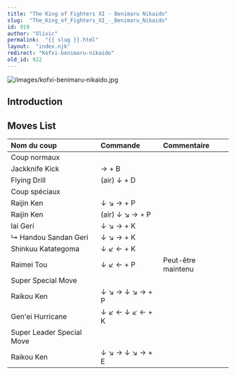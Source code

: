 ```yaml
---
title: "The King of Fighters XI - Benimaru Nikaido"
slug:  "The_King_of_Fighters_XI_-_Benimaru_Nikaido"
id: 919
author: "Olivic"
permalink:  "{{ slug }}.html"
layout:  "index.njk"
redirect: "Kofxi-benimaru-nikaido"
old_id: 922
---
```


![](/images/kofxi-benimaru-nikaido.jpg "/images/kofxi-benimaru-nikaido.jpg")

## Introduction

## Moves List

| Nom du coup               | Commande        | Commentaire        |
|:--------------------------|:----------------|:-------------------|
| Coup normaux              |                 |                    |
| Jackknife Kick            | → + B           |                    |
| Flying Drill              | (air) ↓ + D     |                    |
| Coup spéciaux             |                 |                    |
| Raijin Ken                | ↓ ↘ → + P       |                    |
| Raijin Ken                | (air) ↓ ↘ → + P |                    |
| Iai Geri                  | ↓ ↘ → + K       |                    |
| ↳ Handou Sandan Geri      | ↓ ↘ → + K       |                    |
| Shinkuu Katategoma        | ↓ ↙ ← + K       |                    |
| Raimei Tou                | ↓ ↙ ← + P       | Peut-être maintenu |
| Super Special Move        |                 |                    |
| Raikou Ken                | ↓ ↘ → ↓ ↘ → + P |                    |
| Gen'ei Hurricane          | ↓ ↙ ← ↓ ↙ ← + K |                    |
| Super Leader Special Move |                 |                    |
| Raikou Ken                | ↓ ↘ → ↓ ↘ → + E |                    |
